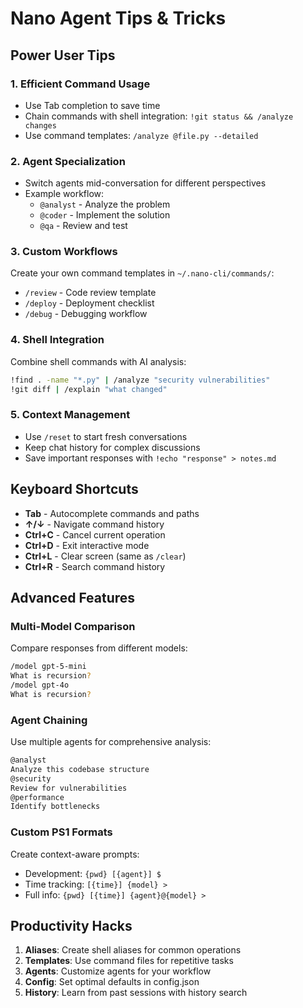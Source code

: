 # Nano Agent Tips & Tricks

## Power User Tips

### 1. Efficient Command Usage
- Use Tab completion to save time
- Chain commands with shell integration: `!git status && /analyze changes`
- Use command templates: `/analyze @file.py --detailed`

### 2. Agent Specialization
- Switch agents mid-conversation for different perspectives
- Example workflow:
  - `@analyst` - Analyze the problem
  - `@coder` - Implement the solution  
  - `@qa` - Review and test

### 3. Custom Workflows
Create your own command templates in `~/.nano-cli/commands/`:
- `/review` - Code review template
- `/deploy` - Deployment checklist
- `/debug` - Debugging workflow

### 4. Shell Integration
Combine shell commands with AI analysis:
```bash
!find . -name "*.py" | /analyze "security vulnerabilities"
!git diff | /explain "what changed"
```

### 5. Context Management
- Use `/reset` to start fresh conversations
- Keep chat history for complex discussions
- Save important responses with `!echo "response" > notes.md`

## Keyboard Shortcuts

- **Tab** - Autocomplete commands and paths
- **↑/↓** - Navigate command history
- **Ctrl+C** - Cancel current operation
- **Ctrl+D** - Exit interactive mode
- **Ctrl+L** - Clear screen (same as `/clear`)
- **Ctrl+R** - Search command history

## Advanced Features

### Multi-Model Comparison
Compare responses from different models:
```bash
/model gpt-5-mini
What is recursion?
/model gpt-4o
What is recursion?
```

### Agent Chaining
Use multiple agents for comprehensive analysis:
```bash
@analyst
Analyze this codebase structure
@security  
Review for vulnerabilities
@performance
Identify bottlenecks
```

### Custom PS1 Formats
Create context-aware prompts:
- Development: `{pwd} [{agent}] $ `
- Time tracking: `[{time}] {model} > `
- Full info: `{pwd} [{time}] {agent}@{model} > `

## Productivity Hacks

1. **Aliases**: Create shell aliases for common operations
2. **Templates**: Use command files for repetitive tasks
3. **Agents**: Customize agents for your workflow
4. **Config**: Set optimal defaults in config.json
5. **History**: Learn from past sessions with history search